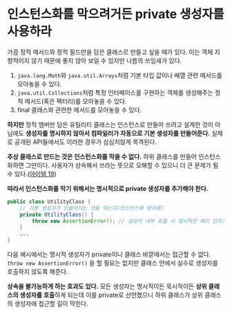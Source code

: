 # 인스턴스화를 막으려거든 private 생성자를 사용하라

가끔 정적 메서드와 정적 필드만을 담은 클래스르 만들고 싶을 때가 있다. 이는 객체 지향적이지 않기 때문에 좋지 않아 보일 수 있지만 나름의 쓰임새가 있다.
1. ```java.lang.Math```와 ```java.util.Arrays```처럼 기본 타입 값이나 배열 관련 메서드를 모아놓을 수 있다.
2. ```java.util.Collections```처럼 특정 인터페이스를 구현하는 객체를 생성해주는 정적 메서드(혹은 팩터리)를 모아놓을 수 있다.
3. final 클래스와 관련한 메서드를 모아놓을 수 있다.

**하지만** 정적 멤버만 담은 유틸리티 클래스는 인스턴스로 만들어 쓰려고 설계한 것이 아님에도 **생성자를 명시하지 않아서 컴파일러가 자동으로 기본 생성자를 만들어준다.** 실제로 공개된 API들에서도 이러한 경우가 심심치않게 목격된다.

**추상 클래스로 만드는 것은 인스턴스화를 막을 수 없다.** 하위 클래스를 만들어 인스턴스화하면 그만이다. 사용자가 상속해서 쓰라는 뜻으로 오해할 수 있으니 더 큰 문제가 될 수 있다.([아이템 19](https://github.com/javabara/effective-java/blob/main/4/19.md))

__따라서 인스턴스화를 막기 위해서는 명시적으로 private 생성자를 추가해야 한다.__

``` java
public class UtilityClass {
	// 기본 생성자가 만들어지는 것을 막는다(인스턴스화 방지용)
	private UtilityClass() {
		throw new AssertionError(); // 생성자 내부 호출 시 명시적인 에러 던지기
	}
	...
}
```

다음 예시에서는 명시적 생성자가 private이니 클래스 바깥에서는 접근할 수 없다. ```throw new AssertionError()``` 을 할 필요는 없지만 클래스 안에서 실수로 생성자를 호출하지 않도록 해준다.

**상속을 불가능하게 하는 효과도 있다.** 모든 생성자는 명시적이든 묵시적이든 **상위 클래스의 생성자를 호출**하게 되는데 이를 private로 선언했으니 하위 클래스가 상위 클래스의 생성자에 접근할 길이 막힌다.